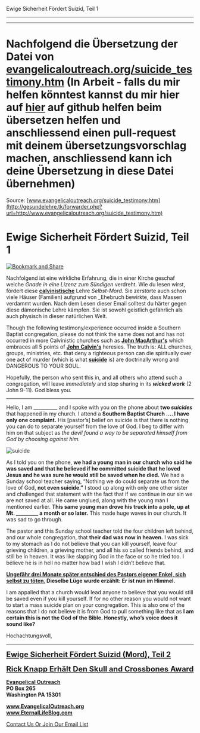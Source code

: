 <!--t Ewige Sicherheit Fördert Suizid, Teil 1 - in Arbeit (30% übersetzt) t-->
<!--d Ewige Sicherheit Fördert Suizid, Teil 1 - in Arbeit (30% übersetzt) d-->

Ewige Sicherheit Fördert Suizid, Teil 1

- - - 
- - - 

# Nachfolgend die Übersetzung der Datei von [evangelicaloutreach.org/suicide_testimony.htm](http://gesundelehre.tk/forwarder.php?url=http://www.evangelicaloutreach.org/suicide_testimony.htm) (In Arbeit - falls du mir helfen könntest kannst du mir hier auf [hier](https://github.com/gesundelehre/gesundelehre_translate/blob/master/content/static/selbstmord/selbstmord-zeugnis.md) auf github helfen beim übersetzen helfen und anschliessend einen pull-request mit deinem übersetzungsvorschlag machen, anschliessend kann ich deine Übersetzung in diese Datei übernehmen)

Source: [www.evangelicaloutreach.org/suicide_testimony.htm](http://gesundelehre.tk/forwarder.php?url=http://www.evangelicaloutreach.org/suicide_testimony.htm)


# Ewige Sicherheit Fördert Suizid, Teil 1

[![Bookmark and Share](../s7.addthis.com/static/btn/v2/lg-share-en.gif)](http://www.addthis.com/bookmark.php?v=250&username=xa-4ce723c86d857fe0)

Nachfolgend ist eine wirkliche Erfahrung, die in einer Kirche geschaf welche _Gnade in eine Lizenz zum Sündigen_ verdreht. Wie du lesen wirst, fördert diese **[calvinistische](http://gesundelehre.tk/forwarder.php?url=http://evangelicaloutreach.org/calvinismrefuted.html)** Lehre _Selbst-Mord._ Sie zerstörte auch schon viele Häuser (Familien) aufgrund von _Ehebruch bewirkte, dass Massen verdammt wurden. Nach dem Lesen dieser Email solltest du härter gegen diese dämonische Lehre kämpfen. Sie ist sowohl geistlich gefährlich als auch physisch in dieser natürlichen Welt. 

Though the following testimony/experience occurred inside a Southern Baptist congregation, please do not think the same does not and has not occurred in more Calvinistic churches such as **[John MacArthur's](http://gesundelehre.tk/forwarder.php?url=http://evangelicaloutreach.org/John-MacArthur.html)** which embraces all 5 points of **[John Calvin's](http://gesundelehre.tk/forwarder.php?url=http://evangelicaloutreach.org/johncalvin.html)** heresies. The truth is: ALL churches, groups, ministries, etc. that deny a righteous person can die spiritually over one act of murder (which is what **[suicide](http://gesundelehre.tk/forwarder.php?url=http://evangelicaloutreach.org/suicide.html)** is) are doctrinally wrong and DANGEROUS TO YOUR SOUL.

Hopefully, the person who sent this in, and all others who attend such a congregation, will leave _immediately_ and stop sharing in its **_wicked work_** (2 John 9-11). God bless you.

************

Hello, I am __________ and I spoke with you on the phone about **two _suicides_** that happened in my church. I attend a **Southern Baptist Church ....  I have only one complaint.** His [pastor’s] belief on suicide is that there is nothing you can do to separate yourself from the love of God. I beg to differ with him on that subject as _the devil found a way to be separated himself from God by choosing against him._

![suicide](../../files/pictures/wishdead.jpg)

As I told you on the phone, **we had a young man in our church who said he was saved and that he believed if he committed suicide that he loved Jesus and he was sure he would still be saved when he died.** We had a Sunday school teacher saying, “Nothing we do could separate us from the love of God, **not even suicide.”** I stood up along with only one other sister and challenged that statement with the fact that if we continue in our sin we are not saved at all. He came unglued, along with the young man I mentioned earlier. **This same young man drove his truck into a pole, up at Mt. _________ a month or so later.** This made huge waves in our church. It was sad to go through.

The pastor and this Sunday school teacher told the four children left behind, and our whole congregation, that **their dad was now in heaven.** I was sick to my stomach as I do not believe that you can kill yourself, leave four grieving children, a grieving mother, and all his so called friends behind, and still be in heaven. It was like slapping God in the face or so he tried too. I believe he is in hell no matter how bad I wish I didn’t believe that.



**<u>Ungefähr drei Monate später entschied des Pastors eigener Enkel, sich selbst zu töten.</u> Dieselbe Lüge wurde erzählt: Er ist nun im Himmel.**



I am appalled that a church would lead anyone to believe that you would still be saved even if you kill yourself. If for no other reason you would not want to start a mass suicide plan on your congregation. This is also one of the reasons that I do not believe it is from God to pull something like that as **I am certain this is not the God of the Bible. Honestly, who’s voice does it sound like?**

Hochachtungsvoll,

- - -

<big><big>**[Ewige Sicherheit Fördert Suizid (Mord), Teil 2](http://gesundelehre.tk/forwarder.php?url=http://evangelicaloutreach.org/almost_suicide.html)**</big></big>

<big><big>**[Rick Knapp Erhält Den Skull and Crossbones Award](http://gesundelehre.tk/forwarder.php?url=http://evangelicaloutreach.org/rick_knapp_george_sodini.htm)**</big></big>

**[Evangelical Outreach](http://gesundelehre.tk/forwarder.php?url=http://evangelicaloutreach.org/index.html)**  
**PO Box 265**  
**Washington PA 15301**

**www.EvangelicalOutreach.org**  
**www.EternalLifeBlog.com**

[Contact Us Or Join Our Email List](http://gesundelehre.tk/forwarder.php?url=http://evangelicaloutreach.org/contact.html)